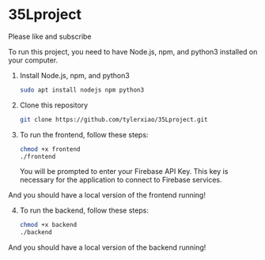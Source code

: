 # 35Lproject

Please like and subscribe


To run this project, you need to have Node.js, npm, and python3 installed on your computer.
1. Install Node.js, npm, and python3
    ```bash
    sudo apt install nodejs npm python3
    ```
2. Clone this repository
    ```bash
    git clone https://github.com/tylerxiao/35Lproject.git
    ```
3. To run the frontend, follow these steps:
    ```bash
    chmod +x frontend
    ./frontend
    ```
    You will be prompted to enter your Firebase API Key. This key is necessary for the application to connect to Firebase services.

And you should have a local version of the frontend running!

4. To run the backend, follow these steps:
    ```bash
    chmod +x backend
    ./backend
    ```
And you should have a local version of the backend running!
